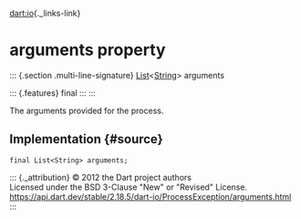 [dart:io](../../dart-io/dart-io-library){._links-link}

arguments property
==================

::: {.section .multi-line-signature}
[List](../../dart-core/list-class)\<[String](../../dart-core/string-class)\>
arguments

::: {.features}
final
:::
:::

The arguments provided for the process.

Implementation {#source}
--------------

``` {.language-dart data-language="dart"}
final List<String> arguments;
```

::: {._attribution}
© 2012 the Dart project authors\
Licensed under the BSD 3-Clause \"New\" or \"Revised\" License.\
<https://api.dart.dev/stable/2.18.5/dart-io/ProcessException/arguments.html>
:::
